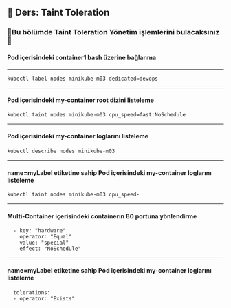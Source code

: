 ## 🧑 Ders: Taint Toleration

### 📗Bu bölümde Taint Toleration Yönetim işlemlerini bulacaksınız📗

#### Pod içerisindeki container1 bash üzerine bağlanma
***
```
kubectl label nodes minikube-m03 dedicated=devops
```
***
#### Pod içerisindeki my-container root dizini listeleme
```
kubectl taint nodes minikube-m03 cpu_speed=fast:NoSchedule
```
***
#### Pod içerisindeki my-container loglarını listeleme
```
kubectl describe nodes minikube-m03
```
***
#### name=myLabel etiketine sahip Pod içerisindeki my-container loglarını listeleme
```
kubectl taint nodes minikube-m03 cpu_speed-
```
***
#### Multi-Container içerisindeki containerın 80 portuna yönlendirme
```
  - key: "hardware"
    operator: "Equal"
    value: "special"
    effect: "NoSchedule"
```
***
#### name=myLabel etiketine sahip Pod içerisindeki my-container loglarını listeleme
```
  tolerations:
  - operator: "Exists"
```
